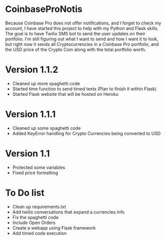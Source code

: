 # CoinbaseProNotis
Because Coinbase Pro does not offer notifications, and I forget to check my account, I have started this project to help with my Python and Flask skills. The goal is to have Twilio SMS bot to send the user updates on their portfolio. I'm still figuring out what I want to send and how I want it to look, but right now it sends all Cryptocurrencies in a Coinbase Pro portfolio, and the USD price of the Crypto Coin along with the total portfolio worth.

# Version 1.1.2
- Cleaned up more spaghetti code
- Started time function to send timed texts (Plan to finish it within Flask)
- Started Flask website that will be hosted on Heroku

# Version 1.1.1
- Cleaned up some spaghetti code
- Added KeyError handling for Crypto Currencies being converted to USD

# Version 1.1
- Protected some variables
- Fixed price formatting
 
# To Do list
- Clean up requirements.txt
- Add twilio conversations that expand a currencies info
- Fix the spaghetti code
- Include Open Orders
- Create a webapp using Flask framework
- Add timed code execution
